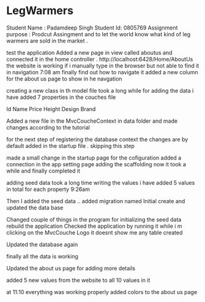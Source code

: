 # LegWarmers
﻿Student Name : Padamdeep Singh
Student Id: 0805769
Assignment purpose :  Prodcut Assingment and to let the world know what kind of leg warmers are sold in the market .

test the application 
Added  a new page in view called aboutus and connected it in the home controller . 
http://localhost:6428/Home/AboutUs
the website is working if i manually type in the browser but not able to find it in navigation 
7:08 am
finally find out how to navigate it
added a new column for the about us page to show in he navgation 

creating a new class in th model file 
took a long while for adding the data 
i have added 7 properties in the couches file 

Id
Name
Price
Height 
Design 
Brand

Added a new file in the MvcCoucheContext in data folder and made changes according to the tutorial 

for the next step of registering the database context 
the changes are by default added in the startup file . skipping this step 

made a small change in the startup page for the cofiguration 
added a connection in the app setting page 
adding the scaffolding now 
it took a while and finally completed it

adding seed data 
took a long time writing the values 
i have added 5 values in total for each property 
9:26am

Then I added  the seed data ..
added migration named Initial create 
and updated the data base 

Changed couple of things in the program for initializing the seed data 
rebuild the application 
Checked the application by running it 
while i m clicking on the MvcCouche Logo it doesnt show me any table created 

Updated the database again  

finally all the data is working 

Updated the about us page for adding more details 

added 5 new values from the website to all 10 values in it 

at 11:10 everything was working properly
added colors to the about us page 
